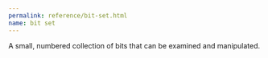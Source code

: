 ```yaml
---
permalink: reference/bit-set.html
name: bit set
---
```


A small, numbered collection of bits that can be examined and manipulated.